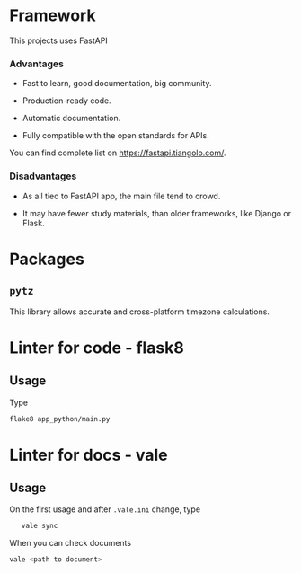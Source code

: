 # Framework
This projects uses FastAPI

### Advantages

- Fast to learn, good documentation, big community.

- Production-ready code.

- Automatic documentation.

- Fully compatible with the open standards for APIs.

You can find complete list on https://fastapi.tiangolo.com/.

### Disadvantages

- As all tied to FastAPI app, the main file
tend to crowd.

- It may have fewer study materials, than older frameworks, like Django
or Flask.

# Packages

## `pytz`

This library allows accurate and cross-platform timezone calculations. 

# Linter for code - flask8

## Usage

Type

   ```bash
   flake8 app_python/main.py
   ```

# Linter for docs - vale

## Usage

On the first usage and after `.vale.ini` change,
type

```bash
   vale sync
   ```

When you can check documents

   ```bash
   vale <path to document>
   ```